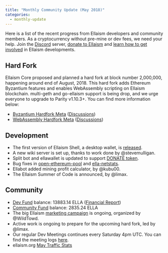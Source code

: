 ```yaml
---
title: "Monthly Community Update (May 2018)"
categories:
  - monthly-update
---
```


Here is a list of the recent progress from Ellaism developers and community members. As a cryptocurrency without pre-mine or dev fees, we need your help. Join the [Discord](https://discord.gg/gz9tURY) server, [donate to Ellaism](https://ellaism.org/donate) and [learn how to get involved](https://github.com/ellaism/meta) in Ellaism developments.

## Hard Fork

Ellaism Core proposed and planned a hard fork at block number 2,000,000, happening around end of August, 2018. This hard fork adds Ethereum Byzantium features and enables WebAssembly scripting on Ellaism blockchain. multi-geth and go-ellaism support is being drop, and we urge everyone to upgrade to Parity v1.10.3+. You can find more information below:

* [Byzantium Hardfork Meta](https://github.com/ellaism/specs/blob/master/specs/2018-0004-byzantium.md) ([Discussions](https://github.com/ellaism/specs/issues/12))
* [WebAssembly Hardfork Meta](https://github.com/ellaism/specs/blob/master/specs/2018-0003-wasm-hardfork.md) ([Discussions](https://github.com/ellaism/specs/issues/11))

## Development

* The first version of Ellaism Shell, a desktop wallet, is [released](https://github.com/ellaism/shell/releases).
* A new wiki server is set up, thanks to work done by @stevemulligan.
* Split bot and ellawallet is updated to support [DONATE token](https://explorer.ellaism.org/account/0x4aaad871293c4581edb580e99fb6613b0a3bc488).
* Bug fixes in [open-ethereum-pool](https://github.com/ellaism/open-ethereum-pool) and [ella-netstats](https://github.com/ellaism/ella-netstats).
* Ellabot added mining profit calculator, by @kubu00.
* The Ellaism Summer of Code is announced, by @limax.

## Community

* [Dev Fund](https://transparency.ellaism.org/dev/) balance: 13883.14 ELLA ([Financial Report](https://github.com/ellaism/meta/blob/master/finance/2018-05.md))
* [Community Fund](https://transparency.ellaism.org/community/) balance: 2835.24 ELLA
* The big Ellaism [marketing campaign](https://medium.com/@WildTowd/ellaism-spring-giveaway-2339f01ff1f3) is ongoing, organized by @WildTowd.
* Active work is ongoing to prepare for the upcoming hard fork, led by @limax.
* Our regular Dev Meetings continues every Saturday 4pm UTC. You can find the meeting logs [here](https://github.com/ellaism/meta/tree/master/logs).
* ellaism.org [May Traffic Stats](https://imgur.com/gallery/EwxJumQ)

